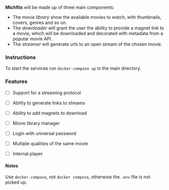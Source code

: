 **Michflix** will be made up of three main components:
- The *movie library* show the available movies to watch, with thumbnails, covers, genres and so on.
- The *downloader* will grant the user the ability to provide a magnet link to a movie, which will be downloaded and decorated with metadata from a popular movie API.
- The *streamer* will generate urls to an open stream of the chosen movie.


### Instructions
To start the services run `docker-compose up` in the main directory.


### Features
- [ ] Support for a streaming protocol
- [ ] Ability to generate links to streams
- [ ] Ability to add magnets to download
- [ ] Movie library manager

- [ ] Login with universal password
- [ ] Multiple qualities of the same movie
- [ ] Internal player


#### Notes
Use `docker-compose`, not `docker compose`, otherwise the `.env` file is not picked up.